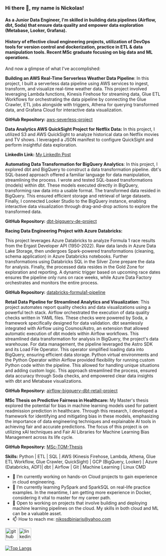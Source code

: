 ### Hi there 👋, my name is Nickolas!
#### As a Junior Data Engineer, I'm skilled in building data pipelines (Airflow, dbt, Soda) that ensure data quality and empower data exploration (Metabase, Looker, Grafana).
#### History of effective cloud engineering projects, utilization of DevOps tools for version control and dockerization, practice in ETL & data manipulation tools. Recent MSc graduate focusing on big data and ML operations.

And now a glimpse of what I've accomplished:

**Building an AWS Real-Time Serverless Weather Data Pipeline**:
In this project, I built a serverless data pipeline using AWS services to ingest, transform, and visualize real-time weather data. This project involved leveraging Lambda functions, Kinesis Firehose for streaming data, Glue ETL Workflows for orchestrating the data pipeline by connecting the Glue Crawler, ETL jobs alongside with triggers, Athena for querying transformed data, and Grafana Cloud for interactive data visualization.

**GitHub Repository:** [aws-severless-project](https://github.com/NickolasB98/aws-severless-project)  

**Data Analytics AWS QuickSight Project for Netflix Data:** 
In this project, I utilized S3 and AWS QuickSight to analyze historical data on Netflix movies and TV shows. I leveraged a JSON manifest to configure QuickSight and perform insightful data exploration.

**LinkedIn Link:** [My LinkedIn Post](https://www.linkedin.com/feed/update/urn:li:activity:7199125001491361792/)  

**Automating Data Transformation for BigQuery Analytics**: 
In this project, I explored dbt and BigQuery to construct a data transformation pipeline. dbt's SQL-based approach offered a familiar language for data manipulation, streamlining the process. I wrote and tested SQL-based transformations (models) within dbt. These models executed directly in BigQuery, transforming raw data into a usable format. The transformed data resided in BigQuery. This ensured efficient storage and retrieval of large datasets. Finally, I connected Looker Studio to the BigQuery instance, enabling interactive data visualization through drag-and-drop actions to explore the transformed data.

**GitHub Repository:** [dbt-bigquery-de-project](https://github.com/NickolasB98/dbt-bigquery-de-project) 

**Racing Data Engineering Project with Azure Databricks:**

This project leverages Azure Databricks to analyze Formula 1 race results from the Ergast Developer API (1950-2022). Raw data lands in Azure Data Lake Storage, then undergoes Spark-powered transformations (cleaning, schema application) in Azure Databricks notebooks. Further transformations using Databricks SQL in the Silver Zone prepare the data for analysis. Finally, the processed data resides in the Gold Zone for exploration and reporting. A dynamic trigger based on upcoming race dates ensures the pipeline only runs on race weeks, while Azure Data Factory orchestrates and monitors the entire process.

**GitHub Repository:** [databricks-formula1-pipeline](https://github.com/NickolasB98/databricks-formula1-pipeline) 

**Retail Data Pipeline for Streamlined Analytics and Visualization**: 
This project automates report quality checks and data visualizations using a powerful tech stack. Airflow orchestrated the execution of data quality checks written in YAML files. These checks were powered by Soda, a framework specifically designed for data validation. dbt seamlessly integrated with Airflow using Cosmos/Astro, an extension that allowed automatic execution of dbt models within Airflow workflows. This streamlined data transformation for analysis in BigQuery, the project's data warehouse. For data management, the pipeline leveraged the Astro SDK and its Load File Operator. This operator simplified loading data into BigQuery, ensuring efficient data storage. Python virtual environments and the Python Operator within Airflow provided flexibility for running custom Python code within the pipeline. This allowed for handling unique situations and adding custom logic. This approach streamlined the process, ensured data accuracy through Soda checks, and empowered clear data insights with dbt and Metabase visualizations. 

**GitHub Repository:** [airflow-bigquery-dbt-retail-project](https://github.com/NickolasB98/airflow-bigquery-dbt-retail-project) 

**MSc Thesis on Predictive Fairness in Healthcare:** My Master's thesis explored the potential for bias in machine learning models used for patient readmission prediction in healthcare. Through this research, I developed a framework for identifying and mitigating bias in these models, emphasizing the importance of data engineering techniques and explainable AI tools in achieving fair and accurate predictions. The focus of this project is on utilizing xAI techniques and Fair AI Libraries for Machine Learning Bias Management across its life cycle.

**GitHub Repository:** [MSc-TOM-Thesis](https://github.com/NickolasB98/MSc-TOM-Thesis) 

**Skills:** 
Python | ETL | SQL | AWS (Kinesis Firehose, Lambda, Athena, Glue ETL Workflow, Glue Crawler, QuickSight) | GCP (BigQuery, Looker) | Azure (Databricks, ADF)| dbt | Airflow | Git | Machine Learning | Linux CMD

- 🔭 I’m currently working on hands-on Cloud projects to gain experience in cloud engineering. 
- 🌱 I’m currently learning PySpark and SparkSQL on real-life practice examples. In the meantime, I am getting more experience in Docker, considering it vital to master for my career path. 
- 💬 Open to working on projects that involve building and deploying machine learning pipelines on the cloud. My skills in both cloud and ML can be a valuable asset. 
- 📫 How to reach me: nikosdbiniaris@yahoo.com 


[<img src='https://cdn.jsdelivr.net/npm/simple-icons@3.0.1/icons/github.svg' alt='github' height='40'>](https://github.com/NickolasB98)  [<img src='https://cdn.jsdelivr.net/npm/simple-icons@3.0.1/icons/linkedin.svg' alt='linkedin' height='40'>](https://www.linkedin.com/in/nikolaos-biniaris-589517187/)  

[![Top Langs](https://github-readme-stats.vercel.app/api/top-langs/?username=NickolasB98)](https://github.com/anuraghazra/github-readme-stats)

